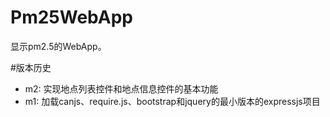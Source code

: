 Pm25WebApp
==========

显示pm2.5的WebApp。

#版本历史

* m2: 实现地点列表控件和地点信息控件的基本功能
* m1: 加载canjs、require.js、bootstrap和jquery的最小版本的expressjs项目
